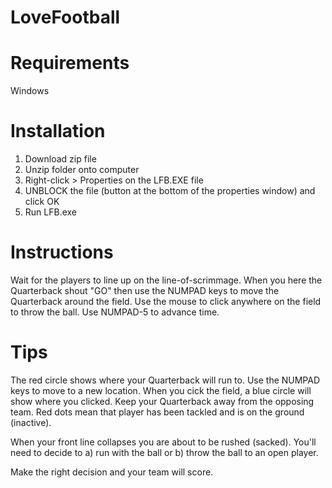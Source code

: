 # LoveFootball

Requirements
============

Windows

Installation
============

1. Download zip file
2. Unzip folder onto computer
3. Right-click > Properties on the LFB.EXE file 
4. UNBLOCK the file (button at the bottom of the properties window) and click OK
5. Run LFB.exe

Instructions
============

Wait for the players to line up on the line-of-scrimmage.
When you here the Quarterback shout "GO" then use the NUMPAD keys to move the Quarterback around the field.
Use the mouse to click anywhere on the field to throw the ball.
Use NUMPAD-5 to advance time.

Tips
====

The red circle shows where your Quarterback will run to. Use the NUMPAD keys to move to a new location.
When you cick the field, a blue circle will show where you clicked.
Keep your Quarterback away from the opposing team.
Red dots mean that player has been tackled and is on the ground (inactive).

When your front line collapses you are about to be rushed (sacked). You'll need to decide to a) run with the ball or b) throw the ball to an open player.

Make the right decision and your team will score.




